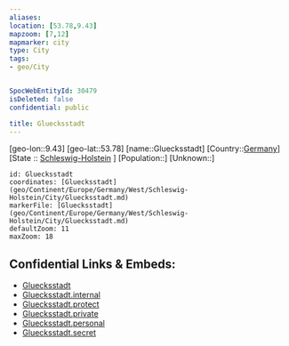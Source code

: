 ```yaml
---
aliases: 
location: [53.78,9.43]
mapzoom: [7,12] 
mapmarker: city 
type: City
tags:
- geo/City


SpocWebEntityId: 30479
isDeleted: false
confidential: public

title: Gluecksstadt
---
```

[geo-lon::9.43]
[geo-lat::53.78]
[name::Gluecksstadt]
[Country::[Germany](geo/Continent/Europe/Germany.md)]
[State :: [Schleswig-Holstein](geo/Continent/Europe/Germany/West/Schleswig-Holstein.md) ]
[Population::]
[Unknown::]


```leaflet
id: Gluecksstadt
coordinates: [Gluecksstadt](geo/Continent/Europe/Germany/West/Schleswig-Holstein/City/Gluecksstadt.md)
markerFile: [Gluecksstadt](geo/Continent/Europe/Germany/West/Schleswig-Holstein/City/Gluecksstadt.md)
defaultZoom: 11 
maxZoom: 18
```


## Confidential Links & Embeds: 
- [Gluecksstadt](../../../../../../../../_public/geo/Continent/Europe/Germany/West/Schleswig-Holstein/City/Gluecksstadt.md) 
- [Gluecksstadt.internal](../../../../../../../../_internal/geo/Continent/Europe/Germany/West/Schleswig-Holstein/City/Gluecksstadt.internal.md) 
- [Gluecksstadt.protect](../../../../../../../../_protect/geo/Continent/Europe/Germany/West/Schleswig-Holstein/City/Gluecksstadt.protect.md) 
- [Gluecksstadt.private](../../../../../../../../_private/geo/Continent/Europe/Germany/West/Schleswig-Holstein/City/Gluecksstadt.private.md) 
- [Gluecksstadt.personal](../../../../../../../../_personal/geo/Continent/Europe/Germany/West/Schleswig-Holstein/City/Gluecksstadt.personal.md) 
- [Gluecksstadt.secret](../../../../../../../../_secret/geo/Continent/Europe/Germany/West/Schleswig-Holstein/City/Gluecksstadt.secret.md) 

